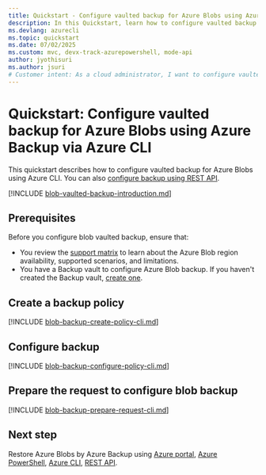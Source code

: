 ```yaml
---
title: Quickstart - Configure vaulted backup for Azure Blobs using Azure CLI
description: In this Quickstart, learn how to configure vaulted backup for Azure Blobs using Azure CLI.
ms.devlang: azurecli
ms.topic: quickstart
ms.date: 07/02/2025
ms.custom: mvc, devx-track-azurepowershell, mode-api
author: jyothisuri
ms.author: jsuri
# Customer intent: As a cloud administrator, I want to configure vaulted backup for Azure Blobs using CLI, so that I can automate the backup process and ensure data protection for my cloud resources.
---
```


# Quickstart: Configure vaulted backup for Azure Blobs using Azure Backup via Azure CLI

This quickstart describes how to configure vaulted backup for Azure Blobs using Azure CLI. You can also [configure backup using REST API](backup-azure-dataprotection-use-rest-api-backup-blobs.md).

[!INCLUDE [blob-vaulted-backup-introduction.md](../../includes/blob-vaulted-backup-introduction.md)]

## Prerequisites

Before you configure blob vaulted backup, ensure that:

- You review the [support matrix](../backup/blob-backup-support-matrix.md) to learn about the Azure Blob region availability, supported scenarios, and limitations.
- You have a Backup vault to configure Azure Blob backup. If you haven't created the Backup vault, [create one](../backup/backup-blobs-storage-account-ps.md#create-a-backup-vault).

## Create a backup policy

[!INCLUDE [blob-backup-create-policy-cli.md](../../includes/blob-backup-create-policy-cli.md)]

## Configure backup

[!INCLUDE [blob-backup-configure-policy-cli.md](../../includes/blob-backup-configure-policy-cli.md)]

## Prepare the request to configure blob backup

[!INCLUDE [blob-backup-prepare-request-cli.md](../../includes/blob-backup-prepare-request-cli.md)]

## Next step

Restore Azure Blobs by Azure Backup using [Azure portal](blob-restore.md), [Azure PowerShell](restore-blobs-storage-account-ps.md), [Azure CLI](restore-blobs-storage-account-cli.md), [REST API](backup-azure-dataprotection-use-rest-api-restore-blobs.md).


